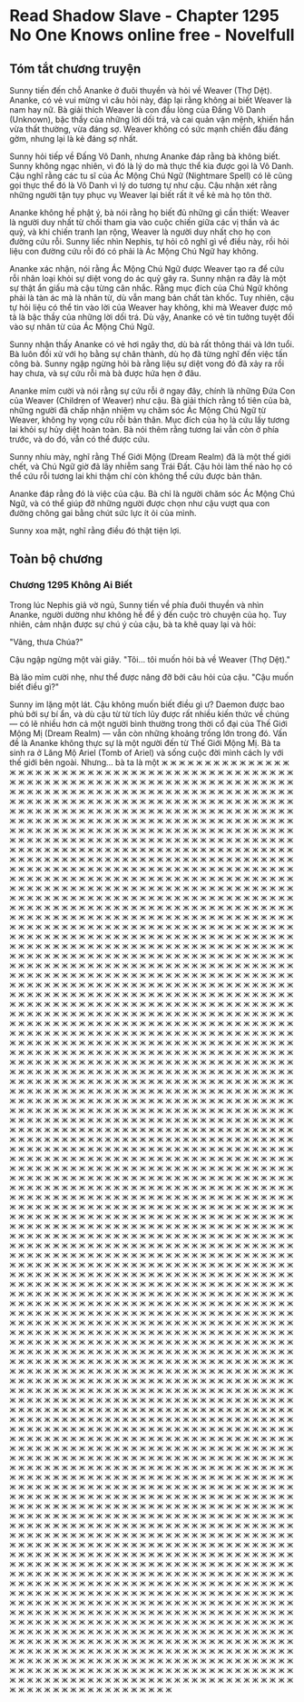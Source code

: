 # Read Shadow Slave - Chapter 1295 No One Knows online free - Novelfull

## Tóm tắt chương truyện

Sunny tiến đến chỗ Ananke ở đuôi thuyền và hỏi về Weaver (Thợ Dệt). Ananke, có vẻ vui mừng vì câu hỏi này, đáp lại rằng không ai biết Weaver là nam hay nữ. Bà giải thích Weaver là con đầu lòng của Đấng Vô Danh (Unknown), bậc thầy của những lời dối trá, và cai quản vận mệnh, khiến hắn vừa thất thường, vừa đáng sợ. Weaver không có sức mạnh chiến đấu đáng gờm, nhưng lại là kẻ đáng sợ nhất.

Sunny hỏi tiếp về Đấng Vô Danh, nhưng Ananke đáp rằng bà không biết. Sunny không ngạc nhiên, vì đó là lý do mà thực thể kia được gọi là Vô Danh. Cậu nghĩ rằng các tu sĩ của Ác Mộng Chú Ngữ (Nightmare Spell) có lẽ cũng gọi thực thể đó là Vô Danh vì lý do tương tự như cậu. Cậu nhận xét rằng những người tận tụy phục vụ Weaver lại biết rất ít về kẻ mà họ tôn thờ.

Ananke không hề phật ý, bà nói rằng họ biết đủ những gì cần thiết: Weaver là người duy nhất từ chối tham gia vào cuộc chiến giữa các vị thần và ác quỷ, và khi chiến tranh lan rộng, Weaver là người duy nhất cho họ con đường cứu rỗi. Sunny liếc nhìn Nephis, tự hỏi cô nghĩ gì về điều này, rồi hỏi liệu con đường cứu rỗi đó có phải là Ác Mộng Chú Ngữ hay không.

Ananke xác nhận, nói rằng Ác Mộng Chú Ngữ được Weaver tạo ra để cứu rỗi nhân loại khỏi sự diệt vong do ác quỷ gây ra. Sunny nhận ra đây là một sự thật ẩn giấu mà cậu từng cân nhắc. Rằng mục đích của Chú Ngữ không phải là tàn ác mà là nhân từ, dù vẫn mang bản chất tàn khốc. Tuy nhiên, cậu tự hỏi liệu có thể tin vào lời của Weaver hay không, khi mà Weaver được mô tả là bậc thầy của những lời dối trá. Dù vậy, Ananke có vẻ tin tưởng tuyệt đối vào sự nhân từ của Ác Mộng Chú Ngữ.

Sunny nhận thấy Ananke có vẻ hơi ngây thơ, dù bà rất thông thái và lớn tuổi. Bà luôn đối xử với họ bằng sự chân thành, dù họ đã từng nghĩ đến việc tấn công bà. Sunny ngập ngừng hỏi bà rằng liệu sự diệt vong đó đã xảy ra rồi hay chưa, và sự cứu rỗi mà bà được hứa hẹn ở đâu.

Ananke mỉm cười và nói rằng sự cứu rỗi ở ngay đây, chính là những Đứa Con của Weaver (Children of Weaver) như cậu. Bà giải thích rằng tổ tiên của bà, những người đã chấp nhận nhiệm vụ chăm sóc Ác Mộng Chú Ngữ từ Weaver, không hy vọng cứu rỗi bản thân. Mục đích của họ là cứu lấy tương lai khỏi sự hủy diệt hoàn toàn. Bà nói thêm rằng tương lai vẫn còn ở phía trước, và do đó, vẫn có thể được cứu.

Sunny nhíu mày, nghĩ rằng Thế Giới Mộng (Dream Realm) đã là một thế giới chết, và Chú Ngữ giờ đã lây nhiễm sang Trái Đất. Cậu hỏi làm thế nào họ có thể cứu rỗi tương lai khi thậm chí còn không thể cứu được bản thân.

Ananke đáp rằng đó là việc của cậu. Bà chỉ là người chăm sóc Ác Mộng Chú Ngữ, và có thể giúp đỡ những người được chọn như cậu vượt qua con đường chông gai bằng chút sức lực ít ỏi của mình.

Sunny xoa mặt, nghĩ rằng điều đó thật tiện lợi.

## Toàn bộ chương

### Chương 1295 Không Ai Biết

Trong lúc Nephis giả vờ ngủ, Sunny tiến về phía đuôi thuyền và nhìn Ananke, người dường như không hề để ý đến cuộc trò chuyện của họ. Tuy nhiên, cảm nhận được sự chú ý của cậu, bà ta khẽ quay lại và hỏi:

"Vâng, thưa Chúa?"

Cậu ngập ngừng một vài giây. "Tôi... tôi muốn hỏi bà về Weaver (Thợ Dệt)."

Bà lão mỉm cười nhẹ, như thể được nâng đỡ bởi câu hỏi của cậu. "Cậu muốn biết điều gì?"

Sunny im lặng một lát. Cậu không muốn biết điều gì ư? Daemon được bao phủ bởi sự bí ẩn, và dù cậu từ từ tích lũy được rất nhiều kiến thức về chúng — có lẽ nhiều hơn cả một người bình thường trong thời cổ đại của Thế Giới Mộng Mị (Dream Realm) — vẫn còn những khoảng trống lớn trong đó. Vấn đề là Ananke không thực sự là một người đến từ Thế Giới Mộng Mị. Bà ta sinh ra ở Lăng Mộ Ariel (Tomb of Ariel) và sống cuộc đời mình cách ly với thế giới bên ngoài. Nhưng... bà ta là một ж ж ж ж ж ж ж ж ж ж ж ж ж ж ж ж ж ж ж ж ж ж ж ж ж ж ж ж ж ж ж ж ж ж ж ж ж ж ж ж ж ж ж ж ж ж ж ж ж ж ж ж ж ж ж ж ж ж ж ж ж ж ж ж ж ж ж ж ж ж ж ж ж ж ж ж ж ж ж ж ж ж ж ж ж ж ж ж ж ж ж ж ж ж ж ж ж ж ж ж ж ж ж ж ж ж ж ж ж ж ж ж ж ж ж ж ж ж ж ж ж ж ж ж ж ж ж ж ж ж ж ж ж ж ж ж ж ж ж ж ж ж ж ж ж ж ж ж ж ж ж ж ж ж ж ж ж ж ж ж ж ж ж ж ж ж ж ж ж ж ж ж ж ж ж ж ж ж ж ж ж ж ж ж ж ж ж ж ж ж ж ж ж ж ж ж ж ж ж ж ж ж ж ж ж ж ж ж ж ж ж ж ж ж ж ж ж ж ж ж ж ж ж ж ж ж ж ж ж ж ж ж ж ж ж ж ж ж ж ж ж ж ж ж ж ж ж ж ж ж ж ж ж ж ж ж ж ж ж ж ж ж ж ж ж ж ж ж ж ж ж ж ж ж ж ж ж ж ж ж ж ж ж ж ж ж ж ж ж ж ж ж ж ж ж ж ж ж ж ж ж ж ж ж ж ж ж ж ж ж ж ж ж ж ж ж ж ж ж ж ж ж ж ж ж ж ж ж ж ж ж ж ж ж ж ж ж ж ж ж ж ж ж ж ж ж ж ж ж ж ж ж ж ж ж ж ж ж ж ж ж ж ж ж ж ж ж ж ж ж ж ж ж ж ж ж ж ж ж ж ж ж ж ж ж ж ж ж ж ж ж ж ж ж ж ж ж ж ж ж ж ж ж ж ж ж ж ж ж ж ж ж ж ж ж ж ж ж ж ж ж ж ж ж ж ж ж ж ж ж ж ж ж ж ж ж ж ж ж ж ж ж ж ж ж ж ж ж ж ж ж ж ж ж ж ж ж ж ж ж ж ж ж ж ж ж ж ж ж ж ж ж ж ж ж ж ж ж ж ж ж ж ж ж ж ж ж ж ж ж ж ж ж ж ж ж ж ж ж ж ж ж ж ж ж ж ж ж ж ж ж ж ж ж ж ж ж ж ж ж ж ж ж ж ж ж ж ж ж ж ж ж ж ж ж ж ж ж ж ж ж ж ж ж ж ж ж ж ж ж ж ж ж ж ж ж ж ж ж ж ж ж ж ж ж ж ж ж ж ж ж ж ж ж ж ж ж ж ж ж ж ж ж ж ж ж ж ж ж ж ж ж ж ж ж ж ж ж ж ж ж ж ж ж ж ж ж ж ж ж ж ж ж ж ж ж ж ж ж ж ж ж ж ж ж ж ж ж ж ж ж ж ж ж ж ж ж ж ж ж ж ж ж ж ж ж ж ж ж ж ж ж ж ж ж ж ж ж ж ж ж ж ж ж ж ж ж ж ж ж ж ж ж ж ж ж ж ж ж ж ж ж ж ж ж ж ж ж ж ж ж ж ж ж ж ж ж ж ж ж ж ж ж ж ж ж ж ж ж ж ж ж ж ж ж ж ж ж ж ж ж ж ж ж ж ж ж ж ж ж ж ж ж ж ж ж ж ж ж ж ж ж ж ж ж ж ж ж ж ж ж ж ж ж ж ж ж ж ж ж ж ж ж ж ж ж ж ж ж ж ж ж ж ж ж ж ж ж ж ж ж ж ж ж ж ж ж ж ж ж ж ж ж ж ж ж ж ж ж ж ж ж ж ж ж ж ж ж ж ж ж ж ж ж ж ж ж ж ж ж ж ж ж ж ж ж ж ж ж ж ж ж ж ж ж ж ж ж ж ж ж ж ж ж ж ж ж ж ж ж ж ж ж ж ж ж ж ж ж ж ж ж ж ж ж ж ж ж ж ж ж ж ж ж ж ж ж ж ж ж ж ж ж ж ж ж ж ж ж ж ж ж ж ж ж ж ж ж ж ж ж ж ж ж ж ж ж ж ж ж ж ж ж ж ж ж ж ж ж ж ж ж ж ж ж ж ж ж ж ж ж ж ж ж ж ж ж ж ж ж ж ж ж ж ж ж ж ж ж ж ж ж ж ж ж ж ж ж ж ж ж ж ж ж ж ж ж ж ж ж ж ж ж ж ж ж ж ж ж ж ж ж ж ж ж ж ж ж ж ж ж ж ж ж ж ж ж ж ж ж ж ж ж ж ж ж ж ж ж ж ж ж ж ж ж ж ж ж ж ж ж ж ж ж ж ж ж ж ж ж ж ж ж ж ж ж ж ж ж ж ж ж ж ж ж ж ж ж ж ж ж ж ж ж ж ж ж ж ж ж ж ж ж ж ж ж ж ж ж ж ж ж ж ж ж ж ж ж ж ж ж ж ж ж ж ж ж ж ж ж ж ж ж ж ж ж ж ж ж ж ж ж ж ж ж ж ж ж ж ж ж ж ж ж ж ж ж ж ж ж ж ж ж ж ж ж ж ж ж ж ж ж ж ж ж ж ж ж ж ж ж ж ж ж ж ж ж ж ж ж ж ж ж ж ж ж ж ж ж ж ж ж ж ж ж ж ж ж ж ж ж ж ж ж ж ж ж ж ж ж ж ж ж ж ж ж ж ж ж ж ж ж ж ж ж ж ж ж ж ж ж ж ж ж ж ж ж ж ж ж ж ж ж ж ж ж ж ж ж ж ж ж ж ж ж ж ж ж ж ж ж ж ж ж ж ж ж ж ж ж ж ж ж ж ж ж ж ж ж ж ж ж ж ж ж ж ж ж ж ж ж ж ж ж ж ж ж ж ж ж ж ж ж ж ж ж ж ж ж ж ж ж ж ж ж ж ж ж ж ж ж ж ж ж ж ж ж ж ж ж ж ж ж ж ж ж ж ж ж ж ж ж ж ж ж ж ж ж ж ж ж ж ж ж ж ж ж ж ж ж ж ж ж ж ж ж ж ж ж ж ж ж ж ж ж ж ж ж ж ж ж ж ж ж ж ж ж ж ж ж ж ж ж ж ж ж ж ж ж ж ж ж ж ж ж ж ж ж ж ж ж ж ж ж ж ж ж ж ж ж ж ж ж ж ж ж ж ж ж ж ж ж ж ж ж ж ж ж ж ж ж ж ж ж ж ж ж ж ж ж ж ж ж ж ж ж ж ж ж ж ж ж ж ж ж ж ж ж ж ж ж ж ж ж ж ж ж ж ж ж ж ж ж ж ж ж ж ж ж ж ж ж ж ж ж ж ж ж ж ж ж ж ж ж ж ж ж ж ж ж ж ж ж ж ж ж ж ж ж ж ж ж ж ж ж ж ж ж ж ж ж ж ж ж ж ж ж ж ж ж ж ж ж ж ж ж ж ж ж ж ж ж ж ж ж ж ж ж ж ж ж ж ж ж ж ж ж ж ж ж ж ж ж ж ж ж ж ж ж ж ж ж ж ж ж ж ж ж ж ж ж ж ж ж ж ж ж ж ж ж ж ж ж ж ж ж ж ж ж ж ж ж ж ж ж ж ж ж ж ж ж ж ж ж ж ж ж ж ж ж ж ж ж ж ж ж ж ж ж ж ж ж ж ж ж ж ж ж ж ж ж ж ж ж ж ж ж ж ж ж ж ж ж ж ж ж ж ж ж ж ж ж ж ж ж ж ж ж ж ж ж ж ж ж ж ж ж ж ж ж ж ж ж ж ж ж ж ж ж ж ж ж ж ж ж ж ж ж ж ж ж ж ж ж ж ж ж ж ж ж ж ж ж ж ж ж ж ж ж ж ж ж ж ж ж ж ж ж ж ж ж ж ж ж ж ж ж ж ж ж ж ж ж ж ж ж ж ж ж ж ж ж ж ж ж ж ж ж ж ж ж ж ж ж ж ж ж ж ж ж ж ж ж ж ж ж ж ж ж ж ж ж ж ж ж ж ж ж ж ж ж ж ж ж ж ж ж ж ж ж ж ж ж ж ж ж ж ж ж ж ж ж ж ж ж ж ж ж ж ж ж ж ж ж ж ж ж ж ж ж ж ж ж ж ж ж ж ж ж ж ж ж ж ж ж ж ж ж ж ж ж ж ж ж ж ж ж ж ж ж ж ж ж ж ж ж ж ж ж ж ж ж ж ж ж ж ж ж ж ж ж ж ж ж ж ж ж ж ж ж ж ж ж ж ж ж ж ж ж ж ж ж ж ж ж ж ж ж ж ж ж ж ж ж ж ж ж ж ж ж ж ж ж ж ж ж ж ж ж ж ж ж ж ж ж ж ж ж ж ж ж ж ж ж ж ж ж ж ж ж ж ж ж ж ж ж ж ж ж ж ж ж ж ж ж ж ж ж ж ж ж ж ж ж ж ж ж ж ж ж ж ж ж ж ж ж ж ж ж ж ж ж ж ж ж ж ж ж ж ж ж ж ж ж ж ж ж ж ж ж ж ж ж ж ж ж ж ж ж ж ж ж ж ж ж ж ж ж ж ж ж ж ж ж ж ж ж ж ж ж ж ж ж ж ж ж ж ж ж ж ж ж ж ж ж ж ж ж ж ж ж ж ж ж ж ж ж ж ж ж ж ж ж ж ж ж ж ж ж ж ж ж ж ж ж ж ж ж ж ж ж ж ж ж ж ж ж ж ж ж ж ж ж ж ж ж ж ж ж ж ж ж ж ж ж ж ж ж ж ж ж ж ж ж ж ж ж ж ж ж ж ж ж ж ж ж ж ж ж ж ж ж ж ж ж ж ж ж ж ж ж ж ж ж ж ж ж ж ж ж ж ж ж ж ж ж ж ж ж ж ж ж ж ж ж ж ж ж ж ж ж ж ж ж ж ж ж ж ж ж ж ж ж ж ж ж ж ж ж ж ж ж ж ж ж ж ж ж ж ж ж ж ж ж ж ж ж ж ж ж ж ж ж ж ж ж ж ж ж ж ж ж ж ж ж ж ж ж ж ж ж ж ж ж ж ж ж ж ж ж ж ж ж ж ж ж ж ж ж ж ж ж ж ж ж ж ж ж ж ж ж ж ж ж ж ж ж ж ж ж ж ж ж ж ж ж ж ж ж ж ж ж ж ж ж ж ж ж ж ж ж ж ж ж ж ж ж ж ж ж ж ж ж ж ж ж ж ж ж ж ж ж ж ж ж ж ж ж ж ж ж ж ж ж ж ж ж ж ж ж ж ж ж ж ж ж ж ж ж ж ж ж ж ж ж ж ж ж ж ж ж ж ж ж ж ж ж ж ж ж ж ж ж ж ж ж ж ж ж ж ж ж ж ж ж ж ж ж ж ж ж ж ж ж ж ж ж ж ж ж ж ж ж ж ж ж ж ж ж ж ж ж ж ж ж ж ж ж ж ж ж ж ж ж ж ж ж ж ж ж ж ж ж ж ж ж ж ж ж ж ж ж ж ж ж ж ж ж ж ж ж ж ж ж ж ж ж ж ж ж ж ж ж ж ж ж ж ж ж ж ж ж ж ж ж ж ж ж ж ж ж ж ж ж ж ж ж ж ж ж ж ж ж ж ж ж ж ж ж ж ж ж ж ж ж ж ж ж ж ж ж ж ж ж ж ж ж ж ж ж ж ж ж ж ж ж ж ж ж ж ж ж ж ж ж ж ж ж ж ж ж ж ж ж ж ж ж ж ж ж ж ж ж ж ж ж ж ж ж ж ж ж ж ж ж ж ж ж ж ж ж ж ж ж ж ж ж ж ж ж ж ж ж ж ж ж ж ж ж ж ж ж ж ж ж ж ж ж ж ж ж ж ж ж ж ж ж ж ж ж ж ж ж ж ж ж ж ж ж ж ж ж ж ж ж ж ж ж ж ж ж ж ж ж ж ж ж ж ж ж ж ж ж ж ж ж ж ж ж ж ж ж ж ж ж ж ж ж ж ж ж ж ж ж ж ж ж ж ж ж ж ж ж ж ж ж ж ж ж ж ж ж ж ж ж ж ж ж ж ж ж ж ж ж ж ж ж ж ж ж ж ж ж ж ж ж ж ж ж ж ж ж ж ж ж ж ж ж ж ж ж ж ж ж ж ж ж ж ж ж ж ж ж ж ж ж ж ж ж ж ж ж ж ж ж ж ж ж ж ж ж ж ж ж ж ж ж ж ж ж ж ж ж ж ж ж ж ж ж ж ж ж ж ж ж ж ж ж ж ж ж ж ж ж ж ж ж ж ж ж ж ж ж ж ж ж ж ж ж ж ж ж ж ж ж ж ж ж ж ж ж ж ж ж ж ж ж ж ж ж ж ж ж ж ж ж ж ж ж ж ж ж ж ж ж ж ж ж ж ж ж ж ж ж ж ж ж ж ж ж ж ж ж ж ж ж ж ж ж ж ж ж ж ж ж ж ж ж ж ж ж ж ж ж ж ж ж ж ж ж ж ж ж ж ж ж ж ж ж ж ж ж ж ж ж ж ж ж ж ж ж ж ж ж ж ж ж ж ж ж ж ж ж ж ж ж ж ж ж ж ж ж ж ж ж ж ж ж ж ж ж ж ж ж ж ж ж ж ж ж ж ж ж ж ж ж ж ж ж ж ж ж ж ж ж ж ж ж ж ж ж ж ж ж ж ж ж ж ж ж ж ж ж ж ж ж ж ж ж ж ж ж ж ж ж ж ж ж ж ж ж ж ж ж ж ж ж ж ж ж ж ж ж ж ж ж ж ж ж ж ж ж ж ж ж ж ж ж ж ж ж ж ж ж ж ж ж ж ж ж ж ж ж ж ж ж ж ж ж ж ж ж ж ж ж ж ж ж ж ж ж ж ж ж ж ж ж ж ж ж ж ж ж ж ж ж ж ж ж ж ж ж ж ж ж ж ж ж ж ж ж ж ж ж ж ж ж ж ж ж ж ж ж ж ж ж ж ж ж ж ж ж ж ж ж ж ж ж ж ж ж ж ж ж ж ж ж ж ж ж ж ж ж ж ж ж ж ж ж ж ж ж ж ж ж ж ж ж ж ж ж ж ж ж ж ж ж ж ж ж ж ж ж ж ж ж ж ж ж ж ж ж ж ж ж ж ж ж ж ж ж ж ж ж ж ж ж ж ж ж ж ж ж ж ж ж ж ж ж